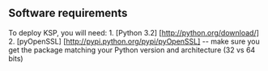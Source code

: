 Software requirements
---------------------

To deploy KSP, you will need:
	1. [Python 3.2] [http://python.org/download/]
	2. [pyOpenSSL] [http://pypi.python.org/pypi/pyOpenSSL] -- make sure you get the package matching your Python version and architecture (32 vs 64 bits)
